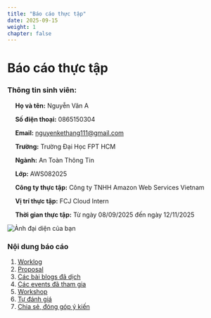 ```yaml
---
title: "Báo cáo thực tập"
date: 2025-09-15
weight: 1
chapter: false
---
```


# Báo cáo thực tập
### Thông tin sinh viên:
&emsp; **Họ và tên:** Nguyễn Văn A

&emsp; **Số điện thoại:** 0865150304

&emsp; **Email:** nguyenkethang111@gmail.com

&emsp; **Trường:** Trường Đại Học FPT HCM

&emsp; **Ngành:** An Toàn Thông Tin

&emsp; **Lớp:** AWS082025

&emsp; **Công ty thực tập:** Công ty TNHH Amazon Web Services Vietnam

&emsp; **Vị trí thực tập:** FCJ Cloud Intern

&emsp; **Thời gian thực tập:** Từ ngày 08/09/2025 đến ngày 12/11/2025

![Ảnh đại diện của bạn](/images/avatar.png)



### Nội dung báo cáo

1.  [Worklog](1-Worklog/)
2.  [Proposal](2-Proposal/)
3.  [Các bài blogs đã dịch](3-BlogsTranslated/)
4.  [Các events đã tham gia](4-EventParticipated/)
5.  [Workshop](5-Workshop/)
6.  [Tự đánh giá](6-Self-evaluation/)
7.  [Chia sẻ, đóng góp ý kiến](7-Feedback/)